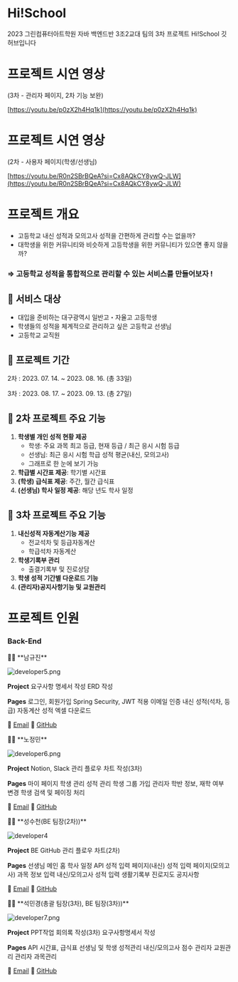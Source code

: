 # Hi!School
2023 그린컴퓨터아트학원 자바 백엔드반 3조2교대 팀의 3차 프로젝트 Hi!School 깃허브입니다

# 프로젝트 시연 영상
(3차 - 관리자 페이지, 2차 기능 보완)

[https://youtu.be/p0zX2h4Hq1k](https://youtu.be/p0zX2h4Hq1k)

# 프로젝트 시연 영상
(2차 - 사용자 페이지(학생/선생님)

[https://youtu.be/R0n2SBrBQeA?si=Cx8AQkCY8ywQ-JLW](https://youtu.be/R0n2SBrBQeA?si=Cx8AQkCY8ywQ-JLW)

# 프로젝트 개요

- 고등학교 내신 성적과 모의고사 성적을 간편하게 관리할 수는 없을까?
- 대학생을 위한 커뮤니티와 비슷하게 고등학생을 위한 커뮤니티가 있으면 좋지 않을까?

### ⇒  고등학교 성적을 통합적으로 관리할 수 있는 서비스를 만들어보자 !

## 📌 서비스 대상

- 대입을 준비하는 대구광역시 일반고・자율고 고등학생
- 학생들의 성적을 체계적으로 관리하고 싶은 고등학교 선생님
- 고등학교 교직원

## 📌 프로젝트 기간

2차 : 2023. 07. 14. ~ 2023. 08. 16. (총 33일)

3차 : 2023. 08. 17. ~ 2023. 09. 13. (총 27일)

## 📌 2차 프로젝트 주요 기능

1. **학생별 개인 성적 현황 제공** 
    - 학생: 주요 과목 최고 등급, 현재 등급 / 최근 응시 시험 등급
    - 선생님: 최근 응시 시험 학급 성적 평균(내신, 모의고사)
    - 그래프로 한 눈에 보기 가능
2. **학급별 시간표 제공**: 학기별 시간표
3. **(학생) 급식표 제공**: 주간, 월간 급식표
4. **(선생님) 학사 일정 제공**: 해당 년도 학사 일정

## 📌 3차 프로젝트 주요 기능

1. **내신성적 자동계산기능 제공**
    - 전교석차 및  등급자동계산
    - 학급석차 자동계산
2. **학생기록부 관리**
    - 출결기록부 및 진로상담
3. **학생 성적 기간별 다운로드 기능**
4. **(관리자)공지사항기능 및 교원관리**

# 프로젝트 인원

### Back-End

<aside>
💁‍♂️ **남규진**

![developer5.png](Hi!School%20bda01938369343ef83967c966a44a6c9/developer5.png)

**Project**
요구사항 명세서 작성
ERD 작성

**Pages**
로그인, 회원가입
Spring Security, JWT 적용
이메일 인증
내신 성적(석차, 등급) 자동계산
성적 엑셀 다운로드

📩 [Email](mailto:gyujin0912@gmail.com)  🔗 [GitHub](https://github.com/Minami0717) 

</aside>

<aside>
💁‍♂️ **노정민**

![developer6.png](Hi!School%20bda01938369343ef83967c966a44a6c9/developer6.png)

**Project**
Notion, Slack 관리
플로우 차트 작성(3차)

**Pages**
마이 페이지
학생 관리
성적 관리
학생 그룹 가입
관리자 학반 정보, 재학 여부 변경
학생 검색 및 페이징 처리

📩 [Email](https://www.notion.so/Hi-School-bda01938369343ef83967c966a44a6c9?pvs=21)  🔗 [GitHub](https://github.com/Junggggggggmin) 

</aside>

<aside>
💁‍♂️ **성수천(BE 팀장(2차))**

![developer4](https://github.com/Kimsukkyung0/hischool3/assets/118950642/c09a4fe3-397f-4f26-bf79-c1c89293d6e5)

**Project**
BE GitHub 관리
플로우 차트(2차)

**Pages**
선생님 메인 홈
학사 일정 API
성적 입력 페이지(내신)
성적 입력 페이지(모의고사)
과목 정보 입력
내신/모의고사 성적 입력
생활기록부 진로지도
공지사항

📩 [Email](mailto:3598ysm@gmail.com)  🔗 [GitHub](https://github.com/sucheo) 

</aside>

<aside>
💁‍♀️ **석민경(총괄 팀장(3차), BE 팀장(3차))**

![developer7.png](Hi!School%20bda01938369343ef83967c966a44a6c9/developer7.png)

**Project**
PPT작업
회의록 작성(3차)
요구사항명세서 작성

**Pages**
API 시간표, 급식표
선생님 및 학생 성적관리
내신/모의고사 점수
관리자 교원관리
관리자 과목관리

📩 [Email](mailto:smk93021@gmail.com)  🔗 [GitHub](https://github.com/Kimsukkyung0) 

</aside>
